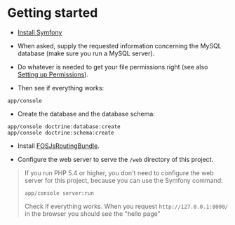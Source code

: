 # Getting started

- [Install Symfony](http://symfony.com/download])


- When asked, supply the requested information concerning the MySQL database (make sure you run a MySQL server).

- Do whatever is needed to get your file permissions right (see also [Setting up Permissions](http://symfony.com/doc/current/book/installation.html)).

- Then see if everything works:

```
app/console
```

- Create the database and the database schema:

```
app/console doctrine:database:create
app/console doctrine:schema:create
```

- Install [FOSJsRoutingBundle](https://github.com/FriendsOfSymfony/FOSJsRoutingBundle).

- Configure the web server to serve the `/web` directory of this project.

> If you run PHP 5.4 or higher, you don't need to configure the web server for this project, because you can use the
> Symfony command:
>
> ```
> app/console server:run
> ```
>
> Check if everything works. When you request `http://127.0.0.1:8000/` in the browser you should see the "hello page"
